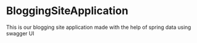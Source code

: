 # BloggingSiteApplication
This is our blogging site application made with the help of spring data using swagger UI
